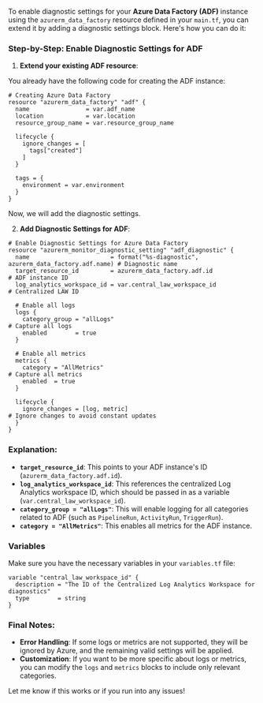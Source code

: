 To enable diagnostic settings for your **Azure Data Factory (ADF)** instance using the `azurerm_data_factory` resource defined in your `main.tf`, you can extend it by adding a diagnostic settings block. Here's how you can do it:

### Step-by-Step: Enable Diagnostic Settings for ADF

1. **Extend your existing ADF resource**:

You already have the following code for creating the ADF instance:

```hcl
# Creating Azure Data Factory
resource "azurerm_data_factory" "adf" {
  name                = var.adf_name
  location            = var.location
  resource_group_name = var.resource_group_name

  lifecycle {
    ignore_changes = [
      tags["created"]
    ]
  }

  tags = {
    environment = var.environment
  }
}
```

Now, we will add the diagnostic settings.

2. **Add Diagnostic Settings for ADF**:

```hcl
# Enable Diagnostic Settings for Azure Data Factory
resource "azurerm_monitor_diagnostic_setting" "adf_diagnostic" {
  name                       = format("%s-diagnostic", azurerm_data_factory.adf.name) # Diagnostic name
  target_resource_id         = azurerm_data_factory.adf.id                            # ADF instance ID
  log_analytics_workspace_id = var.central_law_workspace_id                           # Centralized LAW ID

  # Enable all logs
  logs {
    category_group = "allLogs"                                                        # Capture all logs
    enabled        = true
  }

  # Enable all metrics
  metrics {
    category = "AllMetrics"                                                           # Capture all metrics
    enabled  = true
  }

  lifecycle {
    ignore_changes = [log, metric]                                                    # Ignore changes to avoid constant updates
  }
}
```

### Explanation:
- **`target_resource_id`**: This points to your ADF instance's ID (`azurerm_data_factory.adf.id`).
- **`log_analytics_workspace_id`**: This references the centralized Log Analytics workspace ID, which should be passed in as a variable (`var.central_law_workspace_id`).
- **`category_group = "allLogs"`**: This will enable logging for all categories related to ADF (such as `PipelineRun`, `ActivityRun`, `TriggerRun`).
- **`category = "AllMetrics"`**: This enables all metrics for the ADF instance.

### Variables

Make sure you have the necessary variables in your `variables.tf` file:

```hcl
variable "central_law_workspace_id" {
  description = "The ID of the Centralized Log Analytics Workspace for diagnostics"
  type        = string
}
```

### Final Notes:
- **Error Handling**: If some logs or metrics are not supported, they will be ignored by Azure, and the remaining valid settings will be applied.
- **Customization**: If you want to be more specific about logs or metrics, you can modify the `logs` and `metrics` blocks to include only relevant categories.

Let me know if this works or if you run into any issues!
